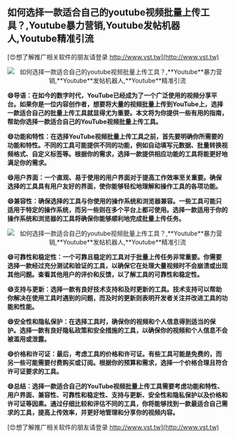 ## **如何选择一款适合自己的youtube视频批量上传工具？,**Youtube**暴力营销,**Youtube**发帖机器人,**Youtube**精准引流**

[😍想了解推广相关软件的朋友请登录 http://www.vst.tw](http://www.vst.tw)

 <center><img src="https://vst.tw/MP4/tuiguang/png/8.png" alt="如何选择一款适合自己的youtube视频批量上传工具？,**Youtube**暴力营销,**Youtube**发帖机器人,**Youtube**精准引流"></center>

**😄导语：在如今的数字时代，YouTube已经成为了一个广泛使用的视频分享平台。如果你是一位内容创作者，想要将大量的视频批量上传到YouTube上，选择一款适合自己的批量上传工具就显得尤为重要。本文将为你提供一些有用的指南，帮助你选择一款适合自己的YouTube视频批量上传工具。**

**😄功能和特性：在选择YouTube视频批量上传工具之前，首先要明确你所需要的功能和特性。不同的工具可能提供不同的功能，例如自动填写元数据、批量转换视频格式、自定义标签等。根据你的需求，选择一款提供相应功能的工具将能更好地满足你的需求。**

**😄用户界面：一个直观、易于使用的用户界面对于提高工作效率至关重要。确保选择的工具具有用户友好的界面，使你能够轻松地理解和操作工具的各项功能。**

**😄兼容性：确保选择的工具与你使用的操作系统和浏览器兼容。一些工具可能只适用于特定的操作系统，而另一些则在多个平台上都可使用。选择一款适用于你的操作系统和浏览器的工具将确保你能够顺利地完成批量上传任务。**

 <center><img src="https://vst.tw/MP4/tuiguang/png/4.png" alt="如何选择一款适合自己的youtube视频批量上传工具？,**Youtube**暴力营销,**Youtube**发帖机器人,**Youtube**精准引流"></center>

**😄可靠性和稳定性：一个可靠且稳定的工具对于批量上传任务非常重要。你需要选择一款经过充分测试和验证的工具，以确保它在处理大量视频时不会崩溃或出现其他问题。查看其他用户的评价和反馈，以了解工具的可靠性和稳定性。**

**😄支持与更新：选择一款有良好技术支持和及时更新的工具。技术支持可以帮助你解决在使用工具时遇到的问题，而及时的更新则表明开发者关注并改进工具的功能和性能。**

**😄安全性和隐私保护：在选择工具时，确保你的视频和个人信息得到适当的保护。选择一款有良好隐私政策和安全措施的工具，以确保你的视频和个人信息不会被滥用或泄露。**

**😄价格和许可证：最后，考虑工具的价格和许可证。有些工具可能是免费的，而另一些可能需要付费购买或订阅。根据你的预算和需求，选择一个价格合理且符合许可证要求的工具。**

**😄总结：选择一款适合自己的YouTube视频批量上传工具需要考虑功能和特性、用户界面、兼容性、可靠性和稳定性、支持与更新、安全性和隐私保护以及价格和许可证等因素。通过仔细比较和评估不同的工具，你将能够找到一款最适合自己需求的工具，提高上传效率，并更好地管理和分享你的视频内容。**

[😍想了解推广相关软件的朋友请登录 http://www.vst.tw](http://www.vst.tw)



